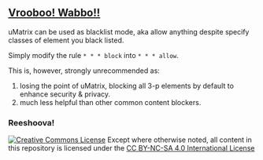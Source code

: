 ## [Vrooboo! Wabbo!!](https://rictusempra.github.io/uMatrix-Rules/#Ovagarava)

uMatrix can be used as blacklist mode, aka allow anything despite specify classes of element you black listed.

Simply modify the rule `* * * block` into `* * * allow`.

This is, however, strongly unrecommended as:

1. losing the point of uMatrix, blocking all 3-p elements by default to enhance security & privacy.
2. much less helpful than other common content blockers.

### Reeshoova!
<a rel="license" href="http://creativecommons.org/licenses/by-nc-sa/4.0/"><img alt="Creative Commons License" style="border-width:0" src="https://i.creativecommons.org/l/by-nc-sa/4.0/88x31.png" /></a>
Except where otherwise noted, all content in this repository is licensed under the <a rel="license" href="http://creativecommons.org/licenses/by-nc-sa/4.0/">CC BY-NC-SA 4.0 International License</a>
